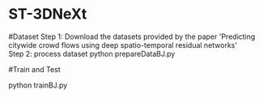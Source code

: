 # ST-3DNeXt

#Dataset
Step 1: Download the datasets provided by the paper 'Predicting citywide crowd flows using deep spatio-temporal residual networks'  
Step 2: process dataset
python prepareDataBJ.py


#Train and Test

python trainBJ.py
